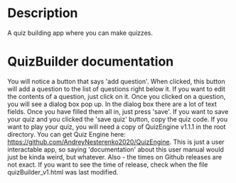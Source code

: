 # Description
A quiz building app where you can make quizzes.
# QuizBuilder documentation
You will notice a button that says 'add question'.
When clicked, this button will add a question to
the list of questions right below it. If you want
to edit the contents of a question, just click on
it. Once you clicked on a question, you will see
a dialog box pop up. In the dialog box there are
a lot of text fields. Once you have filled them
all in, just press 'save'. If you want to save your
quiz and you clicked the 'save quiz' button, copy
the quiz code. If you want to play your quiz, you
will need a copy of QuizEngine v1.1.1 in the root directory.
You can get Quiz Engine here:
https://github.com/AndreyNesterenko2020/QuizEngine.
This is just a user interactable app, so saying
'documentation' about this user manual would just
be kinda weird, but whatever.
Also - the times on Github releases are not exact.
If you want to see the time of release, check when
the file quizBuilder_v1.html was last modified.
